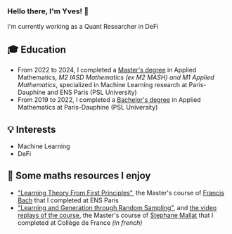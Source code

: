 ### Hello there, I'm Yves! 👋

I'm currently working as a Quant Researcher in DeFi

## :mortar_board: Education

- From 2022 to 2024, I completed a [Master's degree](https://www.masteriasd.eu/en/) in Applied Mathematics, *M2 IASD Mathematics (ex M2 MASH) and M1 Applied Mathematics*, specialized in Machine Learning research at Paris-Dauphine and ENS Paris (PSL University)
- From 2019 to 2022, I completed a [Bachelor's degree](https://dauphine.psl.eu/en/training/bachelors-degrees/bachelors-degree-in-applied-mathematics) in Applied Mathematics at Paris-Dauphine (PSL University)

## :bulb: Interests

- Machine Learning
- DeFi

## 📖 Some maths resources I enjoy

- ["Learning Theory From First Principles"](https://www.di.ens.fr/%7Efbach/ltfp_book.pdf), the Master's course of [Francis Bach](https://scholar.google.com/citations?user=6PJWcFEAAAAJ&hl=en) that I completed at ENS Paris
- ["Learning and Generation through Random Sampling"](https://www.di.ens.fr/~mallat/College/Cours-2024-Mallat-Jean-Eric-Campagne.pdf), and [the video replays of the course](https://www.youtube.com/watch?v=FyakUsu39AU&list=PLtimy8tnozIDuJUrO0OTmX3ofrkWMzb2W), the Master's course of [Stephane Mallat](https://scholar.google.fr/citations?user=g_YTmSgAAAAJ&hl=en) that I completed at Collège de France *(in french)*
